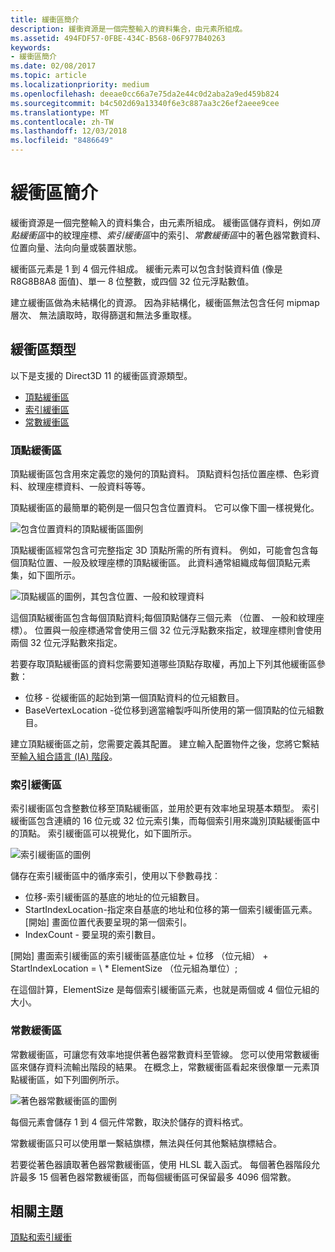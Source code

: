 ```yaml
---
title: 緩衝區簡介
description: 緩衝資源是一個完整輸入的資料集合，由元素所組成。
ms.assetid: 494FDF57-0FBE-434C-B568-06F977B40263
keywords:
- 緩衝區簡介
ms.date: 02/08/2017
ms.topic: article
ms.localizationpriority: medium
ms.openlocfilehash: deeae0cc66a7e75da2e44c0d2aba2a9ed459b824
ms.sourcegitcommit: b4c502d69a13340f6e3c887aa3c26ef2aeee9cee
ms.translationtype: MT
ms.contentlocale: zh-TW
ms.lasthandoff: 12/03/2018
ms.locfileid: "8486649"
---
```

# <a name="introduction-to-buffers"></a>緩衝區簡介


緩衝資源是一個完整輸入的資料集合，由元素所組成。 緩衝區儲存資料，例如*頂點緩衝區*中的紋理座標、*索引緩衝區*中的索引、*常數緩衝區*中的著色器常數資料、位置向量、法向向量或裝置狀態。

緩衝區元素是 1 到 4 個元件組成。 緩衝元素可以包含封裝資料值 (像是 R8G8B8A8 面值)、單一 8 位整數，或四個 32 位元浮點數值。

建立緩衝區做為未結構化的資源。 因為非結構化，緩衝區無法包含任何 mipmap 層次、 無法讀取時，取得篩選和無法多重取樣。

## <a name="span-idbuffertypesspanspan-idbuffertypesspanspan-idbuffertypesspanbuffer-types"></a><span id="Buffer_Types"></span><span id="buffer_types"></span><span id="BUFFER_TYPES"></span>緩衝區類型


以下是支援的 Direct3D 11 的緩衝區資源類型。

-   [頂點緩衝區](#vertex-buffer)
-   [索引緩衝區](#index-buffer)
-   [常數緩衝區](#shader-constant-buffer)

### <a name="span-idvertexbufferspanspan-idvertexbufferspanspan-idvertexbufferspanspan-idvertex-bufferspanvertex-buffer"></a><span id="Vertex_Buffer"></span><span id="vertex_buffer"></span><span id="VERTEX_BUFFER"></span><span id="vertex-buffer"></span>頂點緩衝區

頂點緩衝區包含用來定義您的幾何的頂點資料。 頂點資料包括位置座標、色彩資料、紋理座標資料、一般資料等等。

頂點緩衝區的最簡單的範例是一個只包含位置資料。 它可以像下圖一樣視覺化。

![包含位置資料的頂點緩衝區圖例](images/d3d10-resources-single-element-vb2.png)

頂點緩衝區經常包含可完整指定 3D 頂點所需的所有資料。 例如，可能會包含每個頂點位置、一般及紋理座標的頂點緩衝區。 此資料通常組織成每個頂點元素集，如下圖所示。

![頂點緩區的圖例，其包含位置、一般和紋理資料](images/d3d10-vertex-buffer-element.png)

這個頂點緩衝區包含每個頂點資料;每個頂點儲存三個元素 （位置、 一般和紋理座標）。 位置與一般座標通常會使用三個 32 位元浮點數來指定，紋理座標則會使用兩個 32 位元浮點數來指定。

若要存取頂點緩衝區的資料您需要知道哪些頂點存取權，再加上下列其他緩衝區參數：

-   位移 - 從緩衝區的起始到第一個頂點資料的位元組數目。
-   BaseVertexLocation -從位移到適當繪製呼叫所使用的第一個頂點的位元組數目。

建立頂點緩衝區之前，您需要定義其配置。 建立輸入配置物件之後，您將它繫結至[輸入組合語言 (IA) 階段](input-assembler-stage--ia-.md)。

### <a name="span-idindexbufferspanspan-idindexbufferspanspan-idindexbufferspanspan-idindex-bufferspanindex-buffer"></a><span id="Index_Buffer"></span><span id="index_buffer"></span><span id="INDEX_BUFFER"></span><span id="index-buffer"></span>索引緩衝區

索引緩衝區包含整數位移至頂點緩衝區，並用於更有效率地呈現基本類型。 索引緩衝區包含連續的 16 位元或 32 位元索引集，而每個索引用來識別頂點緩衝區中的頂點。 索引緩衝區可以視覺化，如下圖所示。

![索引緩衝區的圖例](images/d3d10-index-buffer.png)

儲存在索引緩衝區中的循序索引，使用以下參數尋找︰

-   位移-索引緩衝區的基底的地址的位元組數目。
-   StartIndexLocation-指定來自基底的地址和位移的第一個索引緩衝區元素。 [開始] 畫面位置代表要呈現的第一個索引。
-   IndexCount - 要呈現的索引數目。

[開始] 畫面索引緩衝區的索引緩衝區基底位址 + 位移 （位元組） + StartIndexLocation = \ * ElementSize （位元組為單位）;

在這個計算，ElementSize 是每個索引緩衝區元素，也就是兩個或 4 個位元組的大小。

### <a name="span-idshaderconstantbufferspanspan-idshaderconstantbufferspanspan-idshaderconstantbufferspanspan-idshader-constant-bufferspanconstant-buffer"></a><span id="Shader_Constant_Buffer"></span><span id="shader_constant_buffer"></span><span id="SHADER_CONSTANT_BUFFER"></span><span id="shader-constant-buffer"></span>常數緩衝區

常數緩衝區，可讓您有效率地提供著色器常數資料至管線。 您可以使用常數緩衝區來儲存資料流輸出階段的結果。 在概念上，常數緩衝區看起來很像單一元素頂點緩衝區，如下列圖例所示。

![著色器常數緩衝區的圖例](images/d3d10-shader-resource-buffer.png)

每個元素會儲存 1 到 4 個元件常數，取決於儲存的資料格式。

常數緩衝區只可以使用單一繫結旗標，無法與任何其他繫結旗標結合。

若要從著色器讀取著色器常數緩衝區，使用 HLSL 載入函式。 每個著色器階段允許最多 15 個著色器常數緩衝區，而每個緩衝區可保留最多 4096 個常數。

## <a name="span-idrelated-topicsspanrelated-topics"></a><span id="related-topics"></span>相關主題


[頂點和索引緩衝](vertex-and-index-buffers.md)

 

 




